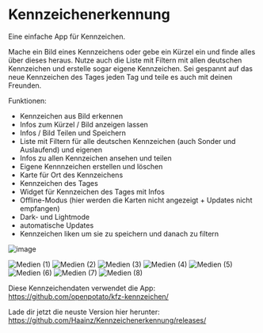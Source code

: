# Kennzeichenerkennung
Eine einfache App für Kennzeichen.

Mache ein Bild eines Kennzeichens oder gebe ein Kürzel ein und finde alles über dieses heraus. Nutze auch die Liste mit Filtern mit allen deutschen Kennzeichen und erstelle sogar eigene Kennzeichen. Sei gespannt auf das neue Kennzeichen des Tages jeden Tag und teile es auch mit deinen Freunden.

Funktionen:
- Kennzeichen aus Bild erkennen
- Infos zum Kürzel / Bild anzeigen lassen
- Infos / Bild Teilen und Speichern
- Liste mit Filtern für alle deutschen Kennzeichen (auch Sonder und Auslaufend) und eigenen
- Infos zu allen Kennzeichen ansehen und teilen
- Eigene Kennnzeichen erstellen und löschen
- Karte für Ort des Kennzeichens
- Kennzeichen des Tages
- Widget für Kennzeichen des Tages mit Infos
- Offline-Modus (hier werden die Karten nicht angezeigt + Updates nicht empfangen)
- Dark- und Lightmode
- automatische Updates
- Kennzeichen liken um sie zu speichern und danach zu filtern

![image](https://github.com/user-attachments/assets/3d71fc9f-b215-4b22-8689-1dad96f5cd53)

![Medien (1)](https://github.com/user-attachments/assets/e66005a7-8af2-486a-8ee4-278b3bd64547)
![Medien (2)](https://github.com/user-attachments/assets/7b4d7bf7-3852-4f64-b3e2-45c91b76c961)
![Medien (3)](https://github.com/user-attachments/assets/6e75bca3-f09a-4a30-97ad-69fad60aeb1d)
![Medien (4)](https://github.com/user-attachments/assets/f92671b7-f2f8-4a09-b342-ad63bd8c1478)
![Medien (5)](https://github.com/user-attachments/assets/9f46a537-f3ce-4509-ad61-2006bfdadba6)
![Medien (6)](https://github.com/user-attachments/assets/160bd533-db03-42f2-a7e8-6520694d41c9)
![Medien (7)](https://github.com/user-attachments/assets/1bc4c328-461f-438a-b5d5-314a1f3749d3)
![Medien (8)](https://github.com/user-attachments/assets/c5d79cc4-1088-49e9-bbb6-9706944e0a07)



Diese Kennzeichendaten verwendet die App: https://github.com/openpotato/kfz-kennzeichen/

Lade dir jetzt die neuste Version hier herunter: https://github.com/Haainz/Kennzeichenerkennung/releases/
